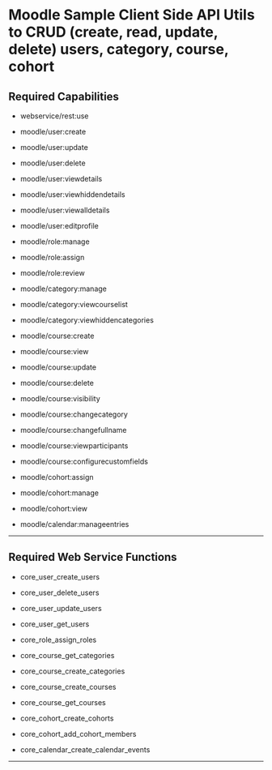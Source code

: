 # Moodle Sample Client Side API Utils to CRUD (create, read, update, delete) users, category, course, cohort

## Required Capabilities

- webservice/rest:use
- moodle/user:create 
- moodle/user:update
- moodle/user:delete
- moodle/user:viewdetails
- moodle/user:viewhiddendetails
- moodle/user:viewalldetails
- moodle/user:editprofile

- moodle/role:manage
- moodle/role:assign
- moodle/role:review

- moodle/category:manage
- moodle/category:viewcourselist
- moodle/category:viewhiddencategories

- moodle/course:create
- moodle/course:view
- moodle/course:update
- moodle/course:delete
- moodle/course:visibility
- moodle/course:changecategory
- moodle/course:changefullname
- moodle/course:viewparticipants
- moodle/course:configurecustomfields

- moodle/cohort:assign
- moodle/cohort:manage
- moodle/cohort:view

- moodle/calendar:manageentries

---

## Required Web Service Functions

- core_user_create_users
- core_user_delete_users
- core_user_update_users
- core_user_get_users

- core_role_assign_roles 
	
- core_course_get_categories
- core_course_create_categories

- core_course_create_courses
- core_course_get_courses

- core_cohort_create_cohorts
- core_cohort_add_cohort_members

- core_calendar_create_calendar_events

---
